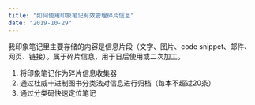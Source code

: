 ```yaml
---
title: "如何使用印象笔记有效管理碎片信息"
date: "2019-10-29"
---
```


我印象笔记里主要存储的内容是信息片段（文字、图片、code snippet、邮件、网页、链接）。属于碎片信息，用于日后使用或二次加工。

1. 将印象笔记作为碎片信息收集器
2. 通过杜威十进制图书分类法对信息进行归档（每本不超过20条）
3. 通过分类码快速定位笔记
